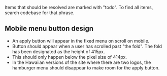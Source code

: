 Items that should be resolved are marked with "todo". To find all items, search codebase for that phrase.

## Mobile menu button design

* An apply button will appear in the fixed menu on scroll on mobile.
* Button should appear when a user has scrolled past "the fold". The fold has been designated as the height of 415px.
* This should only happen below the pixel size of 414px.
* In the Hawaiian versions of the site where there are two logos, the hamburger menu should disappear to make room for the apply button.


